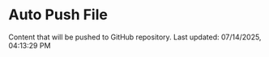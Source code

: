 # Auto Push File

Content that will be pushed to GitHub repository.
Last updated: 07/14/2025, 04:13:29 PM